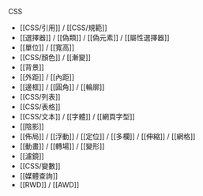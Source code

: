 CSS
- [[CSS/引用]] / [[CSS/規範]]
- [[選擇器]] / [[偽類]] / [[偽元素]] / [[屬性選擇器]]
- [[單位]] / [[寬高]]
- [[CSS/顏色]] / [[漸變]]
- [[背景]]
- [[外距]] / [[內距]]
- [[邊框]] / [[圓角]] / [[輪廓]]
- [[CSS/列表]]
- [[CSS/表格]]
- [[CSS/文本]] / [[字體]] / [[網頁字型]]
- [[陰影]]
- [[佈局]] / [[浮動]] / [[定位]] / [[多欄]] / [[伸縮]] / [[網格]]
- [[動畫]] / [[轉場]] / [[變形]]
- [[濾鏡]]
- [[CSS/變數]]
- [[媒體查詢]]
- [[RWD]] / [[AWD]]